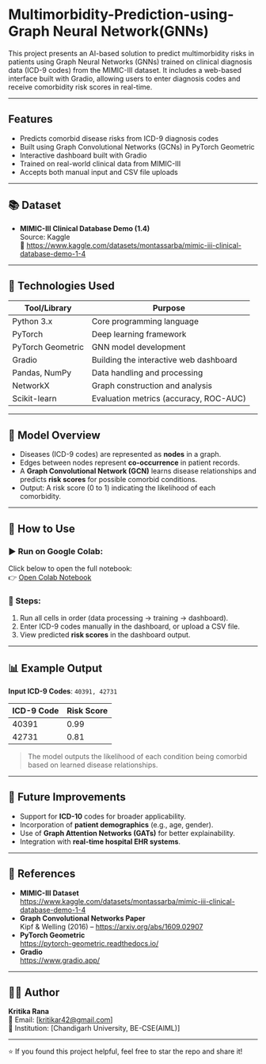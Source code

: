 # Multimorbidity-Prediction-using-Graph Neural Network(GNNs)

This project presents an AI-based solution to predict multimorbidity risks in patients using Graph Neural Networks (GNNs) trained on clinical diagnosis data (ICD-9 codes) from the MIMIC-III dataset. It includes a web-based interface built with Gradio, allowing users to enter diagnosis codes and receive comorbidity risk scores in real-time.

---

##  Features

- Predicts comorbid disease risks from ICD-9 diagnosis codes
- Built using Graph Convolutional Networks (GCNs) in PyTorch Geometric
- Interactive dashboard built with Gradio
- Trained on real-world clinical data from MIMIC-III
- Accepts both manual input and CSV file uploads

---


## 📚 Dataset

- **MIMIC-III Clinical Database Demo (1.4)**  
  Source: Kaggle  
  🔗 https://www.kaggle.com/datasets/montassarba/mimic-iii-clinical-database-demo-1-4

---

## 🧰 Technologies Used

| Tool/Library       | Purpose                                    |
|--------------------|--------------------------------------------|
| Python 3.x         | Core programming language                  |
| PyTorch            | Deep learning framework                    |
| PyTorch Geometric  | GNN model development                      |
| Gradio             | Building the interactive web dashboard     |
| Pandas, NumPy      | Data handling and processing               |
| NetworkX           | Graph construction and analysis            |
| Scikit-learn       | Evaluation metrics (accuracy, ROC-AUC)     |

---

## 🧠 Model Overview

- Diseases (ICD-9 codes) are represented as **nodes** in a graph.
- Edges between nodes represent **co-occurrence** in patient records.
- A **Graph Convolutional Network (GCN)** learns disease relationships and predicts **risk scores** for possible comorbid conditions.
- Output: A risk score (0 to 1) indicating the likelihood of each comorbidity.

---

## 🚀 How to Use

### ▶️ Run on Google Colab:

Click below to open the full notebook:  
👉 [Open Colab Notebook](https://colab.research.google.com/drive/1Arvy234OSzjdw-l036CgXAKbeJJ9up9w?usp=sharing)

### 📌 Steps:

1. Run all cells in order (data processing → training → dashboard).
2. Enter ICD-9 codes manually in the dashboard, or upload a CSV file.
3. View predicted **risk scores** in the dashboard output.

---

## 📊 Example Output

**Input ICD-9 Codes**: `40391, 42731`

| ICD-9 Code | Risk Score |
|------------|------------|
| 40391      | 0.99       |
| 42731      | 0.81       |

> The model outputs the likelihood of each condition being comorbid based on learned disease relationships.

---

## 🔮 Future Improvements

- Support for **ICD-10** codes for broader applicability.
- Incorporation of **patient demographics** (e.g., age, gender).
- Use of **Graph Attention Networks (GATs)** for better explainability.
- Integration with **real-time hospital EHR systems**.

---

## 📖 References

- **MIMIC-III Dataset**  
  https://www.kaggle.com/datasets/montassarba/mimic-iii-clinical-database-demo-1-4
- **Graph Convolutional Networks Paper**  
  Kipf & Welling (2016) – https://arxiv.org/abs/1609.02907
- **PyTorch Geometric**  
  https://pytorch-geometric.readthedocs.io/
- **Gradio**  
  https://www.gradio.app/

---

## 👨‍💻 Author

**Kritika Rana**  
📧 Email: [kritikar42@gmail.com]  
🏫 Institution: [Chandigarh University, BE-CSE(AIML)]

---

⭐ If you found this project helpful, feel free to star the repo and share it!



